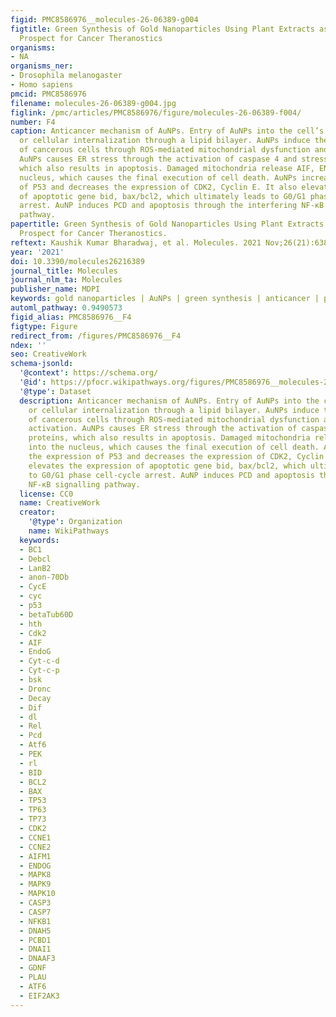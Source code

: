```yaml
---
figid: PMC8586976__molecules-26-06389-g004
figtitle: Green Synthesis of Gold Nanoparticles Using Plant Extracts as Beneficial
  Prospect for Cancer Theranostics
organisms:
- NA
organisms_ner:
- Drosophila melanogaster
- Homo sapiens
pmcid: PMC8586976
filename: molecules-26-06389-g004.jpg
figlink: /pmc/articles/PMC8586976/figure/molecules-26-06389-f004/
number: F4
caption: Anticancer mechanism of AuNPs. Entry of AuNPs into the cell’s endocytosis
  or cellular internalization through a lipid bilayer. AuNPs induce the apoptosis
  of cancerous cells through ROS-mediated mitochondrial dysfunction and caspase activation.
  AuNPs causes ER stress through the activation of caspase 4 and stress-related proteins,
  which also results in apoptosis. Damaged mitochondria release AIF, ENDO-G into the
  nucleus, which causes the final execution of cell death. AuNPs increases the expression
  of P53 and decreases the expression of CDK2, Cyclin E. It also elevates the expression
  of apoptotic gene bid, bax/bcl2, which ultimately leads to G0/G1 phase cell-cycle
  arrest. AuNP induces PCD and apoptosis through the interfering NF-κB signalling
  pathway.
papertitle: Green Synthesis of Gold Nanoparticles Using Plant Extracts as Beneficial
  Prospect for Cancer Theranostics.
reftext: Kaushik Kumar Bharadwaj, et al. Molecules. 2021 Nov;26(21):6389.
year: '2021'
doi: 10.3390/molecules26216389
journal_title: Molecules
journal_nlm_ta: Molecules
publisher_name: MDPI
keywords: gold nanoparticles | AuNPs | green synthesis | anticancer | plants | therapy
automl_pathway: 0.9490573
figid_alias: PMC8586976__F4
figtype: Figure
redirect_from: /figures/PMC8586976__F4
ndex: ''
seo: CreativeWork
schema-jsonld:
  '@context': https://schema.org/
  '@id': https://pfocr.wikipathways.org/figures/PMC8586976__molecules-26-06389-g004.html
  '@type': Dataset
  description: Anticancer mechanism of AuNPs. Entry of AuNPs into the cell’s endocytosis
    or cellular internalization through a lipid bilayer. AuNPs induce the apoptosis
    of cancerous cells through ROS-mediated mitochondrial dysfunction and caspase
    activation. AuNPs causes ER stress through the activation of caspase 4 and stress-related
    proteins, which also results in apoptosis. Damaged mitochondria release AIF, ENDO-G
    into the nucleus, which causes the final execution of cell death. AuNPs increases
    the expression of P53 and decreases the expression of CDK2, Cyclin E. It also
    elevates the expression of apoptotic gene bid, bax/bcl2, which ultimately leads
    to G0/G1 phase cell-cycle arrest. AuNP induces PCD and apoptosis through the interfering
    NF-κB signalling pathway.
  license: CC0
  name: CreativeWork
  creator:
    '@type': Organization
    name: WikiPathways
  keywords:
  - BC1
  - Debcl
  - LanB2
  - anon-70Db
  - CycE
  - cyc
  - p53
  - betaTub60D
  - hth
  - Cdk2
  - AIF
  - EndoG
  - Cyt-c-d
  - Cyt-c-p
  - bsk
  - Dronc
  - Decay
  - Dif
  - dl
  - Rel
  - Pcd
  - Atf6
  - PEK
  - rl
  - BID
  - BCL2
  - BAX
  - TP53
  - TP63
  - TP73
  - CDK2
  - CCNE1
  - CCNE2
  - AIFM1
  - ENDOG
  - MAPK8
  - MAPK9
  - MAPK10
  - CASP3
  - CASP7
  - NFKB1
  - DNAH5
  - PCBD1
  - DNAI1
  - DNAAF3
  - GDNF
  - PLAU
  - ATF6
  - EIF2AK3
---
```

